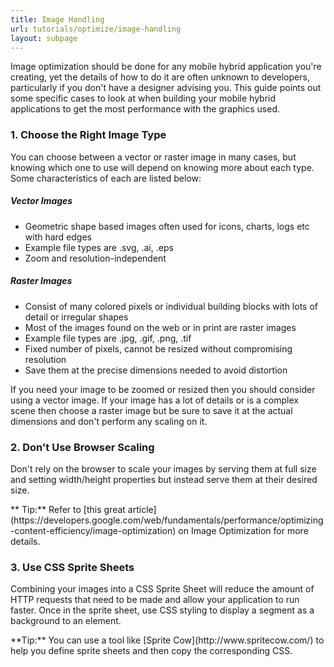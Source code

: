 ```yaml
---
title: Image Handling
url: tutorials/optimize/image-handling
layout: subpage
---
```


Image optimization should be done for any mobile hybrid application you're creating, yet the details of how to do it are often unknown
to developers, particularly if you don't have a designer advising you. This guide points out some specific cases to look at when building
your mobile hybrid applications to get the most performance with the graphics used. 

### 1. Choose the Right Image Type
You can choose between a vector or raster image in many cases, but knowing which one to use will depend on knowing more about each type. 
Some characteristics of each are listed below:

##### Vector Images
+ Geometric shape based images often used for icons, charts, logs etc with hard edges
+ Example file types are .svg, .ai, .eps
+ Zoom and resolution-independent

##### Raster Images
+ Consist of many colored pixels or individual building blocks with lots of detail or irregular shapes
+ Most of the images found on the web or in print are raster images
+ Example file types are .jpg, .gif, .png, .tif
+ Fixed number of pixels, cannot be resized without compromising resolution
+ Save them at the precise dimensions needed to avoid distortion

If you need your image to be zoomed or resized then you should consider using a vector image. If your image has a lot of details or is 
a complex scene then choose a raster image but be sure to save it at the actual dimensions and don't perform any scaling on it. 


### 2. Don't Use Browser Scaling
Don't rely on the browser to scale your images by serving them at full size and setting width/height properties but instead serve them at their
 desired size. 

<div class="alert--info">** Tip:** Refer to [this great article](https://developers.google.com/web/fundamentals/performance/optimizing-content-efficiency/image-optimization) on 
Image Optimization for more details. </div>


### 3. Use CSS Sprite Sheets
Combining your images into a CSS Sprite Sheet will reduce the amount of HTTP requests that need to be made and allow your application to run faster.
Once in the sprite sheet, use CSS styling to display a segment as a background to an element.

<div class="alert--info">**Tip:** You can use a tool like [Sprite Cow](http://www.spritecow.com/) to help you define sprite sheets and then copy the corresponding CSS.</div> 


